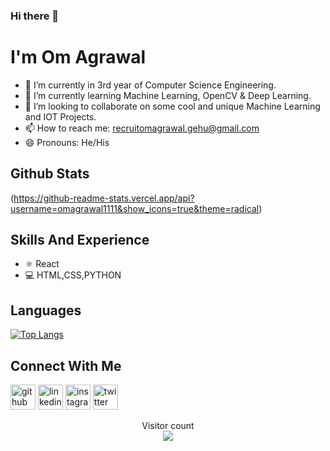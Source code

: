 ### Hi there 👋 

# I'm Om Agrawal
- 🔭 I’m currently in 3rd year of Computer Science Engineering.
- 🌱 I’m currently learning Machine Learning, OpenCV & Deep Learning.
- 👯 I’m looking to collaborate on some cool and unique Machine Learning and IOT Projects.
- 📫 How to reach me: recruitomagrawal.gehu@gmail.com
- 😄 Pronouns: He/His

## Github Stats
(https://github-readme-stats.vercel.app/api?username=omagrawal1111&show_icons=true&theme=radical)




## Skills And Experience
* ⚛ React
* 💻 HTML,CSS,PYTHON

## Languages
[![Top Langs](https://github-readme-stats.vercel.app/api/top-langs/?username=omagrawal1111&layout=compact)](https://github.com/anuraghazra/github-readme-stats)

## Connect With Me
[<img src='https://cdn.jsdelivr.net/npm/simple-icons@3.0.1/icons/github.svg' alt='github' height='40'>](https://github.com/omagrawal1111)  [<img src='https://cdn.jsdelivr.net/npm/simple-icons@3.0.1/icons/linkedin.svg' alt='linkedin' height='40'>](https://www.linkedin.com/in/om-agrawal-99266a154/)  [<img src='https://cdn.jsdelivr.net/npm/simple-icons@3.0.1/icons/instagram.svg' alt='instagram' height='40'>](https://www.instagram.com/_omagrawal1_/)  [<img src='https://cdn.jsdelivr.net/npm/simple-icons@3.0.1/icons/twitter.svg' alt='twitter' height='40'>](https://twitter.com/omagrawal007)  



<p align="center"> 
  Visitor count<br>
  
  <img src="https://profile-counter.glitch.me/omagrawal1111/count.svg" />
</p>

